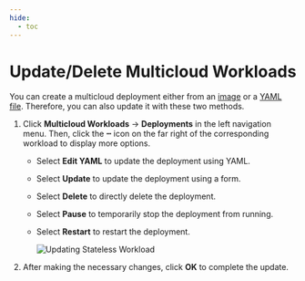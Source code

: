 ```yaml
---
hide:
  - toc
---
```


# Update/Delete Multicloud Workloads

You can create a multicloud deployment either from an [image](deployment.md) or a [YAML file](yaml.md). Therefore, you can also update it with these two methods.

1. Click __Multicloud Workloads__ -> __Deployments__ in the left navigation menu. Then, click the __ⵈ__ icon on the far right of the corresponding workload to display more options.

    - Select __Edit YAML__ to update the deployment using YAML.
    - Select __Update__ to update the deployment using a form.
    - Select __Delete__ to directly delete the deployment.
    - Select __Pause__ to temporarily stop the deployment from running.
    - Select __Restart__ to restart the deployment.

        ![Updating Stateless Workload](../images/deploy-update01.png)

2. After making the necessary changes, click __OK__ to complete the update.
